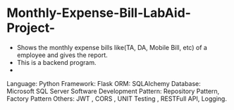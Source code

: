 # Monthly-Expense-Bill-LabAid-Project-
* Shows the monthly expense bills like(TA, DA, Mobile Bill, etc) of a employee and gives the report.
* This is a backend program.
* 
Language: Python
Framework: Flask
ORM: SQLAlchemy
Database: Microsoft SQL Server
Software Development Pattern: Repository Pattern, Factory Pattern
Others: JWT , CORS , UNIT Testing , RESTFull API, Logging.


